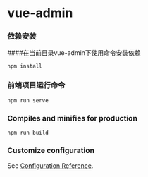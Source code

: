 # vue-admin

### 依赖安装
####在当前目录vue-admin下使用命令安装依赖
```
npm install
```

### 前端项目运行命令
```
npm run serve
```

### Compiles and minifies for production
```
npm run build
```

### Customize configuration
See [Configuration Reference](https://cli.vuejs.org/config/).
